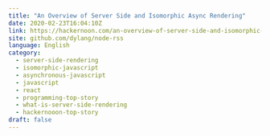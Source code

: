 ```yaml
---
title: "An Overview of Server Side and Isomorphic Async Rendering"
date: 2020-02-23T16:04:10Z
link: https://hackernoon.com/an-overview-of-server-side-and-isomorphic-async-rendering-hr743bsa?source=rss&utm_medium=RSS&utm_source=news.12bit.vn
site: github.com/dylang/node-rss
language: English
category:
  - server-side-rendering
  - isomorphic-javascript
  - asynchronous-javascript
  - javascript
  - react
  - programming-top-story
  - what-is-server-side-rendering
  - hackernooon-top-story
draft: false
---
```

